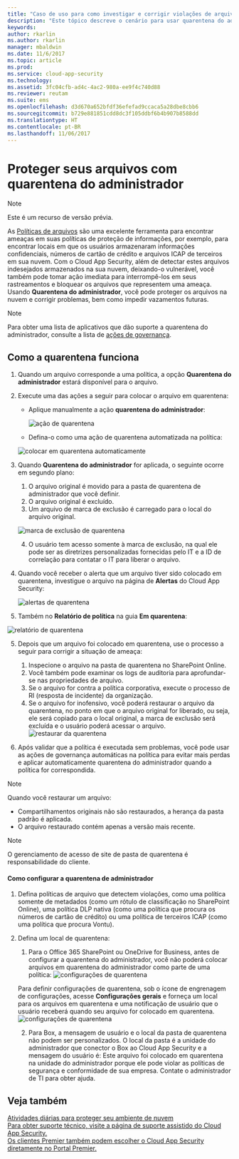 ```yaml
---
title: "Caso de uso para como investigar e corrigir violações de arquivo usando a quarentena do administrador | Microsoft Docs"
description: "Este tópico descreve o cenário para usar quarentena do administrador para controlar as violações de dados."
keywords: 
author: rkarlin
ms.author: rkarlin
manager: mbaldwin
ms.date: 11/6/2017
ms.topic: article
ms.prod: 
ms.service: cloud-app-security
ms.technology: 
ms.assetid: 3fc04cfb-ad4c-4ac2-980a-ee9f4c740d88
ms.reviewer: reutam
ms.suite: ems
ms.openlocfilehash: d3d670a652bfdf36efefad9ccaca5a28dbe8cbb6
ms.sourcegitcommit: b729e881851cdd8dc3f105ddbf6b4b907b8588dd
ms.translationtype: HT
ms.contentlocale: pt-BR
ms.lasthandoff: 11/06/2017
---
```

# <a name="protecting-your-files-with-admin-quarantine"></a>Proteger seus arquivos com quarentena do administrador

> [!NOTE]
> Este é um recurso de versão prévia.

As [Políticas de arquivos](data-protection-policies.md) são uma excelente ferramenta para encontrar ameaças em suas políticas de proteção de informações, por exemplo, para encontrar locais em que os usuários armazenaram informações confidenciais, números de cartão de crédito e arquivos ICAP de terceiros em sua nuvem. Com o Cloud App Security, além de detectar estes arquivos indesejados armazenados na sua nuvem, deixando-o vulnerável, você também pode tomar ação imediata para interrompê-los em seus rastreamentos e bloquear os arquivos que representem uma ameaça. Usando **Quarentena do administrador**, você pode proteger os arquivos na nuvem e corrigir problemas, bem como impedir vazamentos futuras. 

>[!NOTE] 
> Para obter uma lista de aplicativos que dão suporte a quarentena do administrador, consulte a lista de [ações de governança](governance-actions.md).
 
## <a name="how-quarantine-works"></a>Como a quarentena funciona 

1. Quando um arquivo corresponde a uma política, a opção **Quarentena do administrador** estará disponível para o arquivo.

3. Execute uma das ações a seguir para colocar o arquivo em quarentena:
    - Aplique manualmente a ação **quarentena do administrador**:
     
      ![ação de quarentena](./media/quarantine-action.png)

    - Defina-o como uma ação de quarentena automatizada na política: 

     ![colocar em quarentena automaticamente](./media/quarantine-automated.png)

4. Quando **Quarentena do administrador** for aplicada, o seguinte ocorre em segundo plano:

    1. O arquivo original é movido para a pasta de quarentena de administrador que você definir.
    2. O arquivo original é excluído.
    3. Um arquivo de marca de exclusão é carregado para o local do arquivo original.

      ![marca de exclusão de quarentena](./media/quarantine-tombstone.png)

    4. O usuário tem acesso somente à marca de exclusão, na qual ele pode ser as diretrizes personalizadas fornecidas pelo IT e a ID de correlação para contatar o IT para liberar o arquivo.

4. Quando você receber o alerta que um arquivo tiver sido colocado em quarentena, investigue o arquivo na página de **Alertas** do Cloud App Security:

   ![alertas de quarentena](./media/quarantine-alerts.png)
 
5. Também no **Relatório de política** na guia **Em quarentena**:

  ![relatório de quarentena](./media/quarantine-report.png)
    
5. Depois que um arquivo foi colocado em quarentena, use o processo a seguir para corrigir a situação de ameaça:
       
    1. Inspecione o arquivo na pasta de quarentena no SharePoint Online.
    3. Você também pode examinar os logs de auditoria para aprofundar-se nas propriedades de arquivo.
    4. Se o arquivo for contra a política corporativa, execute o processo de RI (resposta de incidente) da organização.
    5. Se o arquivo for inofensivo, você poderá restaurar o arquivo da quarentena, no ponto em que o arquivo original for liberado, ou seja, ele será copiado para o local original, a marca de exclusão será excluída e o usuário poderá acessar o arquivo.
       ![restaurar da quarentena](./media/quarantine-restore.png)
6. Após validar que a política é executada sem problemas, você pode usar as ações de governança automáticas na política para evitar mais perdas e aplicar automaticamente quarentena do administrador quando a política for correspondida.

>[!NOTE]
>Quando você restaurar um arquivo:
- Compartilhamentos originais não são restaurados, a herança da pasta padrão é aplicada.
- O arquivo restaurado contém apenas a versão mais recente.


>[!NOTE]
>O gerenciamento de acesso de site de pasta de quarentena é responsabilidade do cliente.

#### <a name="how-to-set-up-admin-quarantine"></a>Como configurar a quarentena de administrador

1. Defina políticas de arquivo que detectem violações, como uma política somente de metadados (como um rótulo de classificação no SharePoint Online), uma política DLP nativa (como uma política que procura os números de cartão de crédito) ou uma política de terceiros ICAP (como uma política que procura Vontu).

2. Defina um local de quarentena:
    1. Para o Office 365 SharePoint ou OneDrive for Business, antes de configurar a quarentena do administrador, você não poderá colocar arquivos em quarentena do administrador como parte de uma política: ![configurações de quarentena](./media/quarantine-warning.png)

    Para definir configurações de quarentena, sob o ícone de engrenagem de configurações, acesse **Configurações gerais** e forneça um local para os arquivos em quarentena e uma notificação de usuário que o usuário receberá quando seu arquivo for colocado em quarentena. 
    ![configurações de quarentena](./media/quarantine-settings.png)

    2. Para Box, a mensagem de usuário e o local da pasta de quarentena não podem ser personalizados. O local da pasta é a unidade do administrador que conector o Box ao Cloud App Security e a mensagem do usuário é: Este arquivo foi colocado em quarentena na unidade do administrador porque ele pode violar as políticas de segurança e conformidade de sua empresa. Contate o administrador de TI para obter ajuda.



## <a name="see-also"></a>Veja também  
[Atividades diárias para proteger seu ambiente de nuvem](daily-activities-to-protect-your-cloud-environment.md)   
[Para obter suporte técnico, visite a página de suporte assistido do Cloud App Security.](http://support.microsoft.com/oas/default.aspx?prid=16031)   
[Os clientes Premier também podem escolher o Cloud App Security diretamente no Portal Premier.](https://premier.microsoft.com/)  
  
  